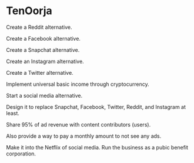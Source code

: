 # TenOorja

Create a Reddit alternative. 

Create a Facebook alternative. 

Create a Snapchat alternative. 

Create an Instagram alternative. 

Create a Twitter alternative. 

Implement universal basic income through cryptocurrency. 

Start a social media alternative.

Design it to replace Snapchat, Facebook, Twitter, Reddit, and Instagram at least.

Share 95% of ad revenue with content contributors (users).

Also provide a way to pay a monthly amount to not see any ads.

Make it into the Netflix of social media. Run the business as a pubic benefit corporation.
